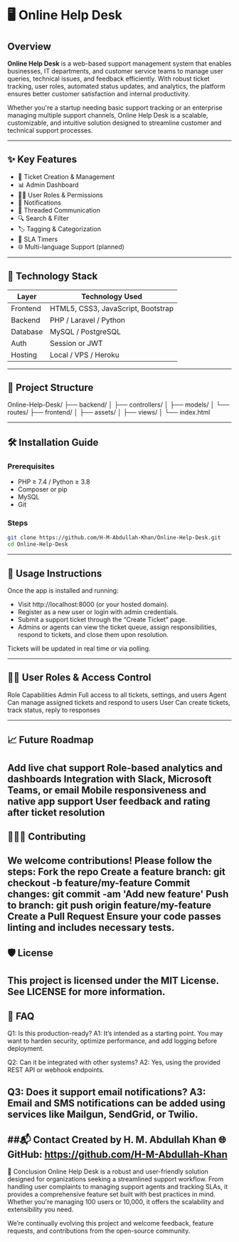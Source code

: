 # 🖥️ Online Help Desk

## Overview

**Online Help Desk** is a web-based support management system that enables businesses, IT departments, and customer service teams to manage user queries, technical issues, and feedback efficiently. With robust ticket tracking, user roles, automated status updates, and analytics, the platform ensures better customer satisfaction and internal productivity.

Whether you're a startup needing basic support tracking or an enterprise managing multiple support channels, Online Help Desk is a scalable, customizable, and intuitive solution designed to streamline customer and technical support processes.

---

## ✨ Key Features

- 🎫 Ticket Creation & Management
- 📊 Admin Dashboard
- 🧑‍💻 User Roles & Permissions
- 🔔 Notifications
- 🧵 Threaded Communication
- 🔍 Search & Filter
- 🏷️ Tagging & Categorization
- 📆 SLA Timers
- 🌐 Multi-language Support (planned)

---

## 🧱 Technology Stack

| Layer        | Technology Used                          |
|--------------|-------------------------------------------|
| Frontend     | HTML5, CSS3, JavaScript, Bootstrap        |
| Backend      | PHP / Laravel / Python                    |
| Database     | MySQL / PostgreSQL                        |
| Auth         | Session or JWT                            |
| Hosting      | Local / VPS / Heroku                      |

---

## 📂 Project Structure


Online-Help-Desk/
├── backend/
│   ├── controllers/
│   ├── models/
│   └── routes/
├── frontend/
│   ├── assets/
│   ├── views/
│   └── index.html


---

## 🛠️ Installation Guide

### Prerequisites

- PHP ≥ 7.4 / Python ≥ 3.8
- Composer or pip
- MySQL
- Git

### Steps

```bash
git clone https://github.com/H-M-Abdullah-Khan/Online-Help-Desk.git
cd Online-Help-Desk
```
---

## 🚀 Usage Instructions
Once the app is installed and running:

* Visit http://localhost:8000 (or your hosted domain).
* Register as a new user or login with admin credentials.
* Submit a support ticket through the “Create Ticket” page.
* Admins or agents can view the ticket queue, assign responsibilities, respond to tickets, and close them upon resolution.

Tickets will be updated in real time or via polling.

---
## 🧑‍💼 User Roles & Access Control
Role	Capabilities
Admin	Full access to all tickets, settings, and users
Agent	Can manage assigned tickets and respond to users
User	Can create tickets, track status, reply to responses

---

## 📈 Future Roadmap
 Add live chat support
 Role-based analytics and dashboards
 Integration with Slack, Microsoft Teams, or email
 Mobile responsiveness and native app support
 User feedback and rating after ticket resolution
---
## 🧑‍🤝‍🧑 Contributing
We welcome contributions! Please follow the steps:
Fork the repo
Create a feature branch: git checkout -b feature/my-feature
Commit changes: git commit -am 'Add new feature'
Push to branch: git push origin feature/my-feature
Create a Pull Request
Ensure your code passes linting and includes necessary tests.
---
## 🛡 License
This project is licensed under the MIT License. See LICENSE for more information.
---
## 🙋 FAQ
Q1: Is this production-ready?
A1: It’s intended as a starting point. You may want to harden security, optimize performance, and add logging before deployment.

Q2: Can it be integrated with other systems?
A2: Yes, using the provided REST API or webhook endpoints.

Q3: Does it support email notifications?
A3: Email and SMS notifications can be added using services like Mailgun, SendGrid, or Twilio.
---
##📬 Contact
Created by H. M. Abdullah Khan
🌐 GitHub: https://github.com/H-M-Abdullah-Khan
---
🏁 Conclusion
Online Help Desk is a robust and user-friendly solution designed for organizations seeking a streamlined support workflow. From handling user complaints to managing support agents and tracking SLAs, it provides a comprehensive feature set built with best practices in mind. Whether you're managing 100 users or 10,000, it offers the scalability and extensibility you need.

We’re continually evolving this project and welcome feedback, feature requests, and contributions from the open-source community.
